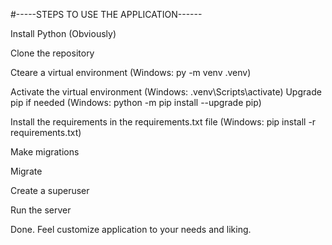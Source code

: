 #-----STEPS TO USE THE APPLICATION------

Install Python (Obviously)

Clone the repository

Cteare a virtual environment (Windows: py -m venv .venv)

Activate the virtual environment (Windows: .venv\Scripts\activate) Upgrade pip if needed (Windows: python -m pip install --upgrade pip)

Install the requirements in the requirements.txt file (Windows: pip install -r requirements.txt)

Make migrations

Migrate

Create a superuser

Run the server

Done. Feel customize application to your needs and liking.
